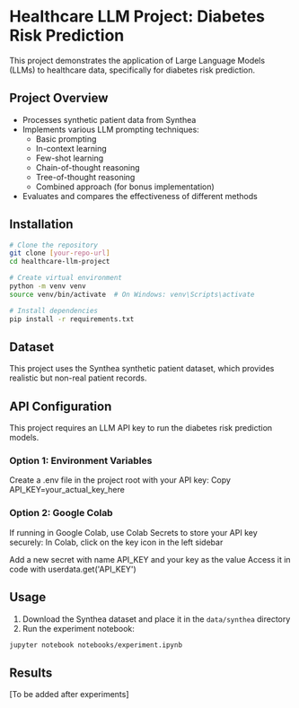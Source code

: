 # Healthcare LLM Project: Diabetes Risk Prediction

This project demonstrates the application of Large Language Models (LLMs) to healthcare data, specifically for diabetes risk prediction. 

## Project Overview

- Processes synthetic patient data from Synthea
- Implements various LLM prompting techniques:
  - Basic prompting
  - In-context learning
  - Few-shot learning
  - Chain-of-thought reasoning
  - Tree-of-thought reasoning
  - Combined approach (for bonus implementation)
- Evaluates and compares the effectiveness of different methods

## Installation

```bash
# Clone the repository
git clone [your-repo-url]
cd healthcare-llm-project

# Create virtual environment
python -m venv venv
source venv/bin/activate  # On Windows: venv\Scripts\activate

# Install dependencies
pip install -r requirements.txt
```

## Dataset

This project uses the Synthea synthetic patient dataset, which provides realistic but non-real patient records.

## API Configuration
This project requires an LLM API key to run the diabetes risk prediction models.

### Option 1: Environment Variables
Create a .env file in the project root with your API key:
Copy API_KEY=your_actual_key_here

### Option 2: Google Colab
If running in Google Colab, use Colab Secrets to store your API key securely:
In Colab, click on the key icon in the left sidebar

Add a new secret with name API_KEY and your key as the value
Access it in code with userdata.get('API_KEY')

## Usage

1. Download the Synthea dataset and place it in the `data/synthea` directory
2. Run the experiment notebook:
```bash
jupyter notebook notebooks/experiment.ipynb
```

## Results

[To be added after experiments]

